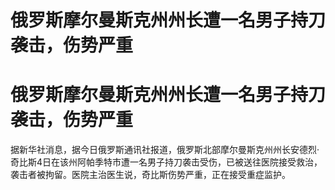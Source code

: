 # 俄罗斯摩尔曼斯克州州长遭一名男子持刀袭击，伤势严重

# 俄罗斯摩尔曼斯克州州长遭一名男子持刀袭击，伤势严重

据新华社消息，据今日俄罗斯通讯社报道，俄罗斯北部摩尔曼斯克州州长安德烈·奇比斯4日在该州阿帕季特市遭一名男子持刀袭击受伤，已被送往医院接受救治，袭击者被拘留。医院主治医生说，奇比斯伤势严重，正在接受重症监护。


